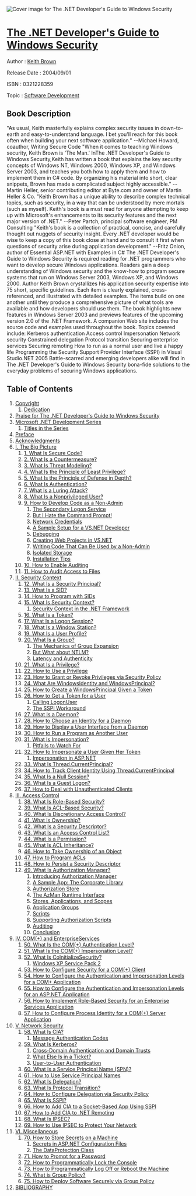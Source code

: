 ![Cover image for The .NET Developer&#39;s Guide to Windows Security](https://imgdetail.ebookreading.net/cover/cover/software_development/EB0321228359.jpg)

[The .NET Developer&#39;s Guide to Windows Security](https://ebookreading.net/view/book/The+.NET+Developer%26%2339%3Bs+Guide+to+Windows+Security-EB0321228359_1.html "The .NET Developer&#39;s Guide to Windows Security")
====================================================================================================================

Author : [Keith Brown](https://ebookreading.net/search/author/Keith+Brown)

Release Date : 2004/09/01

ISBN : 0321228359

Topic : [Software Development](https://ebookreading.net/search/category/software-development)

Book Description
-----------------

"As usual, Keith masterfully explains complex security issues in down-to-earth and easy-to-understand language. I bet you'll reach for this book often when building your next software application." --Michael Howard, coauthor, Writing Secure Code
"When it comes to teaching Windows security, Keith Brown is 'The Man.' InThe .NET Developer's Guide to Windows Security,Keith has written a book that explains the key security concepts of Windows NT, Windows 2000, Windows XP, and Windows Server 2003, and teaches you both how to apply them and how to implement them in C# code. By organizing his material into short, clear snippets, Brown has made a complicated subject highly accessible." --Martin Heller, senior contributing editor at Byte.com and owner of Martin Heller &amp; Co.
"Keith Brown has a unique ability to describe complex technical topics, such as security, in a way that can be understood by mere mortals (such as myself). Keith's book is a must read for anyone attempting to keep up with Microsoft's enhancements to its security features and the next major version of .NET." --Peter Partch, principal software engineer, PM Consulting
"Keith's book is a collection of practical, concise, and carefully thought out nuggets of security insight. Every .NET developer would be wise to keep a copy of this book close at hand and to consult it first when questions of security arise during application development." --Fritz Onion, author of Essential ASP.NET with Examples in C#
The .NET Developer's Guide to Windows Security is required reading for .NET programmers who want to develop secure Windows applications. Readers gain a deep understanding of Windows security and the know-how to program secure systems that run on Windows Server 2003, Windows XP, and Windows 2000.
Author Keith Brown crystallizes his application security expertise into 75 short, specific guidelines. Each item is clearly explained, cross-referenced, and illustrated with detailed examples. The items build on one another until they produce a comprehensive picture of what tools are available and how developers should use them.
The book highlights new features in Windows Server 2003 and previews features of the upcoming version 2.0 of the .NET Framework. A companion Web site includes the source code and examples used throughout the book.
Topics covered include:
Kerberos authentication
Access control
Impersonation
Network security
Constrained delegation
Protocol transition
Securing enterprise services
Securing remoting
How to run as a normal user and live a happy life
Programming the Security Support Provider Interface (SSPI) in Visual Studio.NET 2005
Battle-scarred and emerging developers alike will find in The .NET Developer's Guide to Windows Security bona-fide solutions to the everyday problems of securing Windows applications.

              
Table of Contents
-----------------

1. [Copyright](https://ebookreading.net/view/book/The+.NET+Developer%26%2339%3Bs+Guide+to+Windows+Security-EB0321228359_1.html)
    1. [Dedication](https://ebookreading.net/view/book/The+.NET+Developer%26%2339%3Bs+Guide+to+Windows+Security-EB0321228359_1.html#dedi01)
1. [Praise for The .NET Developer&#39;s Guide to Windows Security](https://ebookreading.net/view/book/The+.NET+Developer%26%2339%3Bs+Guide+to+Windows+Security-EB0321228359_2.html)
1. [Microsoft .NET Development Series](https://ebookreading.net/view/book/The+.NET+Developer%26%2339%3Bs+Guide+to+Windows+Security-EB0321228359_3.html)
    1. [Titles in the Series](https://ebookreading.net/view/book/The+.NET+Developer%26%2339%3Bs+Guide+to+Windows+Security-EB0321228359_3.html#fm01lev1sec1)
1. [Preface](https://ebookreading.net/view/book/The+.NET+Developer%26%2339%3Bs+Guide+to+Windows+Security-EB0321228359_4.html)
1. [Acknowledgments](https://ebookreading.net/view/book/The+.NET+Developer%26%2339%3Bs+Guide+to+Windows+Security-EB0321228359_5.html)
1. [I. The Big Picture](https://ebookreading.net/view/book/The+.NET+Developer%26%2339%3Bs+Guide+to+Windows+Security-EB0321228359_6.html)
    1. [1. What Is Secure Code?](https://ebookreading.net/view/book/The+.NET+Developer%26%2339%3Bs+Guide+to+Windows+Security-EB0321228359_7.html)
    1. [2. What Is a Countermeasure?](https://ebookreading.net/view/book/The+.NET+Developer%26%2339%3Bs+Guide+to+Windows+Security-EB0321228359_8.html)
    1. [3. What Is Threat Modeling?](https://ebookreading.net/view/book/The+.NET+Developer%26%2339%3Bs+Guide+to+Windows+Security-EB0321228359_9.html)
    1. [4. What Is the Principle of Least Privilege?](https://ebookreading.net/view/book/The+.NET+Developer%26%2339%3Bs+Guide+to+Windows+Security-EB0321228359_10.html)
    1. [5. What Is the Principle of Defense in Depth?](https://ebookreading.net/view/book/The+.NET+Developer%26%2339%3Bs+Guide+to+Windows+Security-EB0321228359_11.html)
    1. [6. What Is Authentication?](https://ebookreading.net/view/book/The+.NET+Developer%26%2339%3Bs+Guide+to+Windows+Security-EB0321228359_12.html)
    1. [7. What Is a Luring Attack?](https://ebookreading.net/view/book/The+.NET+Developer%26%2339%3Bs+Guide+to+Windows+Security-EB0321228359_13.html)
    1. [8. What Is a Nonprivileged User?](https://ebookreading.net/view/book/The+.NET+Developer%26%2339%3Bs+Guide+to+Windows+Security-EB0321228359_14.html)
    1. [9. How to Develop Code as a Non-Admin](https://ebookreading.net/view/book/The+.NET+Developer%26%2339%3Bs+Guide+to+Windows+Security-EB0321228359_15.html)
        1. [The Secondary Logon Service](https://ebookreading.net/view/book/The+.NET+Developer%26%2339%3Bs+Guide+to+Windows+Security-EB0321228359_15.html#ch09lev1sec1)
        1. [But I Hate the Command Prompt!](https://ebookreading.net/view/book/The+.NET+Developer%26%2339%3Bs+Guide+to+Windows+Security-EB0321228359_15.html#ch09lev1sec2)
        1. [Network Credentials](https://ebookreading.net/view/book/The+.NET+Developer%26%2339%3Bs+Guide+to+Windows+Security-EB0321228359_15.html#ch09lev1sec3)
        1. [A Sample Setup for a VS.NET Developer](https://ebookreading.net/view/book/The+.NET+Developer%26%2339%3Bs+Guide+to+Windows+Security-EB0321228359_15.html#ch09lev1sec4)
        1. [Debugging](https://ebookreading.net/view/book/The+.NET+Developer%26%2339%3Bs+Guide+to+Windows+Security-EB0321228359_15.html#ch09lev1sec5)
        1. [Creating Web Projects in VS.NET](https://ebookreading.net/view/book/The+.NET+Developer%26%2339%3Bs+Guide+to+Windows+Security-EB0321228359_15.html#ch09lev1sec6)
        1. [Writing Code That Can Be Used by a Non-Admin](https://ebookreading.net/view/book/The+.NET+Developer%26%2339%3Bs+Guide+to+Windows+Security-EB0321228359_15.html#ch09lev1sec7)
        1. [Isolated Storage](https://ebookreading.net/view/book/The+.NET+Developer%26%2339%3Bs+Guide+to+Windows+Security-EB0321228359_15.html#ch09lev1sec8)
        1. [Installation Tips](https://ebookreading.net/view/book/The+.NET+Developer%26%2339%3Bs+Guide+to+Windows+Security-EB0321228359_15.html#ch09lev1sec9)
    1. [10. How to Enable Auditing](https://ebookreading.net/view/book/The+.NET+Developer%26%2339%3Bs+Guide+to+Windows+Security-EB0321228359_16.html)
    1. [11. How to Audit Access to Files](https://ebookreading.net/view/book/The+.NET+Developer%26%2339%3Bs+Guide+to+Windows+Security-EB0321228359_17.html)
1. [II. Security Context](https://ebookreading.net/view/book/The+.NET+Developer%26%2339%3Bs+Guide+to+Windows+Security-EB0321228359_18.html)
    1. [12. What Is a Security Principal?](https://ebookreading.net/view/book/The+.NET+Developer%26%2339%3Bs+Guide+to+Windows+Security-EB0321228359_19.html)
    1. [13. What Is a SID?](https://ebookreading.net/view/book/The+.NET+Developer%26%2339%3Bs+Guide+to+Windows+Security-EB0321228359_20.html)
    1. [14. How to Program with SIDs](https://ebookreading.net/view/book/The+.NET+Developer%26%2339%3Bs+Guide+to+Windows+Security-EB0321228359_21.html)
    1. [15. What Is Security Context?](https://ebookreading.net/view/book/The+.NET+Developer%26%2339%3Bs+Guide+to+Windows+Security-EB0321228359_22.html)
        1. [Security Context in the .NET Framework](https://ebookreading.net/view/book/The+.NET+Developer%26%2339%3Bs+Guide+to+Windows+Security-EB0321228359_22.html#ch15lev1sec1)
    1. [16. What Is a Token?](https://ebookreading.net/view/book/The+.NET+Developer%26%2339%3Bs+Guide+to+Windows+Security-EB0321228359_23.html)
    1. [17. What Is a Logon Session?](https://ebookreading.net/view/book/The+.NET+Developer%26%2339%3Bs+Guide+to+Windows+Security-EB0321228359_24.html)
    1. [18. What Is a Window Station?](https://ebookreading.net/view/book/The+.NET+Developer%26%2339%3Bs+Guide+to+Windows+Security-EB0321228359_25.html)
    1. [19. What Is a User Profile?](https://ebookreading.net/view/book/The+.NET+Developer%26%2339%3Bs+Guide+to+Windows+Security-EB0321228359_26.html)
    1. [20. What Is a Group?](https://ebookreading.net/view/book/The+.NET+Developer%26%2339%3Bs+Guide+to+Windows+Security-EB0321228359_27.html)
        1. [The Mechanics of Group Expansion](https://ebookreading.net/view/book/The+.NET+Developer%26%2339%3Bs+Guide+to+Windows+Security-EB0321228359_27.html#ch20lev1sec1)
        1. [But What about NTLM?](https://ebookreading.net/view/book/The+.NET+Developer%26%2339%3Bs+Guide+to+Windows+Security-EB0321228359_27.html#ch20lev1sec2)
        1. [Latency and Authenticity](https://ebookreading.net/view/book/The+.NET+Developer%26%2339%3Bs+Guide+to+Windows+Security-EB0321228359_27.html#ch20lev1sec3)
    1. [21. What Is a Privilege?](https://ebookreading.net/view/book/The+.NET+Developer%26%2339%3Bs+Guide+to+Windows+Security-EB0321228359_28.html)
    1. [22. How to Use a Privilege](https://ebookreading.net/view/book/The+.NET+Developer%26%2339%3Bs+Guide+to+Windows+Security-EB0321228359_29.html)
    1. [23. How to Grant or Revoke Privileges via Security Policy](https://ebookreading.net/view/book/The+.NET+Developer%26%2339%3Bs+Guide+to+Windows+Security-EB0321228359_30.html)
    1. [24. What Are WindowsIdentity and WindowsPrincipal?](https://ebookreading.net/view/book/The+.NET+Developer%26%2339%3Bs+Guide+to+Windows+Security-EB0321228359_31.html)
    1. [25. How to Create a WindowsPrincipal Given a Token](https://ebookreading.net/view/book/The+.NET+Developer%26%2339%3Bs+Guide+to+Windows+Security-EB0321228359_32.html)
    1. [26. How to Get a Token for a User](https://ebookreading.net/view/book/The+.NET+Developer%26%2339%3Bs+Guide+to+Windows+Security-EB0321228359_33.html)
        1. [Calling LogonUser](https://ebookreading.net/view/book/The+.NET+Developer%26%2339%3Bs+Guide+to+Windows+Security-EB0321228359_33.html#ch26lev1sec1)
        1. [The SSPI Workaround](https://ebookreading.net/view/book/The+.NET+Developer%26%2339%3Bs+Guide+to+Windows+Security-EB0321228359_33.html#ch26lev1sec2)
    1. [27. What Is a Daemon?](https://ebookreading.net/view/book/The+.NET+Developer%26%2339%3Bs+Guide+to+Windows+Security-EB0321228359_34.html)
    1. [28. How to Choose an Identity for a Daemon](https://ebookreading.net/view/book/The+.NET+Developer%26%2339%3Bs+Guide+to+Windows+Security-EB0321228359_35.html)
    1. [29. How to Display a User Interface from a Daemon](https://ebookreading.net/view/book/The+.NET+Developer%26%2339%3Bs+Guide+to+Windows+Security-EB0321228359_36.html)
    1. [30. How to Run a Program as Another User](https://ebookreading.net/view/book/The+.NET+Developer%26%2339%3Bs+Guide+to+Windows+Security-EB0321228359_37.html)
    1. [31. What Is Impersonation?](https://ebookreading.net/view/book/The+.NET+Developer%26%2339%3Bs+Guide+to+Windows+Security-EB0321228359_38.html)
        1. [Pitfalls to Watch For](https://ebookreading.net/view/book/The+.NET+Developer%26%2339%3Bs+Guide+to+Windows+Security-EB0321228359_38.html#ch31lev1sec1)
    1. [32. How to Impersonate a User Given Her Token](https://ebookreading.net/view/book/The+.NET+Developer%26%2339%3Bs+Guide+to+Windows+Security-EB0321228359_39.html)
        1. [Impersonation in ASP.NET](https://ebookreading.net/view/book/The+.NET+Developer%26%2339%3Bs+Guide+to+Windows+Security-EB0321228359_39.html#ch32lev1sec1)
    1. [33. What Is Thread.CurrentPrincipal?](https://ebookreading.net/view/book/The+.NET+Developer%26%2339%3Bs+Guide+to+Windows+Security-EB0321228359_40.html)
    1. [34. How to Track Client Identity Using Thread.CurrentPrincipal](https://ebookreading.net/view/book/The+.NET+Developer%26%2339%3Bs+Guide+to+Windows+Security-EB0321228359_41.html)
    1. [35. What Is a Null Session?](https://ebookreading.net/view/book/The+.NET+Developer%26%2339%3Bs+Guide+to+Windows+Security-EB0321228359_42.html)
    1. [36. What Is a Guest Logon?](https://ebookreading.net/view/book/The+.NET+Developer%26%2339%3Bs+Guide+to+Windows+Security-EB0321228359_43.html)
    1. [37. How to Deal with Unauthenticated Clients](https://ebookreading.net/view/book/The+.NET+Developer%26%2339%3Bs+Guide+to+Windows+Security-EB0321228359_44.html)
1. [III. Access Control](https://ebookreading.net/view/book/The+.NET+Developer%26%2339%3Bs+Guide+to+Windows+Security-EB0321228359_45.html)
    1. [38. What Is Role-Based Security?](https://ebookreading.net/view/book/The+.NET+Developer%26%2339%3Bs+Guide+to+Windows+Security-EB0321228359_46.html)
    1. [39. What Is ACL-Based Security?](https://ebookreading.net/view/book/The+.NET+Developer%26%2339%3Bs+Guide+to+Windows+Security-EB0321228359_47.html)
    1. [40. What Is Discretionary Access Control?](https://ebookreading.net/view/book/The+.NET+Developer%26%2339%3Bs+Guide+to+Windows+Security-EB0321228359_48.html)
    1. [41. What Is Ownership?](https://ebookreading.net/view/book/The+.NET+Developer%26%2339%3Bs+Guide+to+Windows+Security-EB0321228359_49.html)
    1. [42. What Is a Security Descriptor?](https://ebookreading.net/view/book/The+.NET+Developer%26%2339%3Bs+Guide+to+Windows+Security-EB0321228359_50.html)
    1. [43. What Is an Access Control List?](https://ebookreading.net/view/book/The+.NET+Developer%26%2339%3Bs+Guide+to+Windows+Security-EB0321228359_51.html)
    1. [44. What Is a Permission?](https://ebookreading.net/view/book/The+.NET+Developer%26%2339%3Bs+Guide+to+Windows+Security-EB0321228359_52.html)
    1. [45. What Is ACL Inheritance?](https://ebookreading.net/view/book/The+.NET+Developer%26%2339%3Bs+Guide+to+Windows+Security-EB0321228359_53.html)
    1. [46. How to Take Ownership of an Object](https://ebookreading.net/view/book/The+.NET+Developer%26%2339%3Bs+Guide+to+Windows+Security-EB0321228359_54.html)
    1. [47. How to Program ACLs](https://ebookreading.net/view/book/The+.NET+Developer%26%2339%3Bs+Guide+to+Windows+Security-EB0321228359_55.html)
    1. [48. How to Persist a Security Descriptor](https://ebookreading.net/view/book/The+.NET+Developer%26%2339%3Bs+Guide+to+Windows+Security-EB0321228359_56.html)
    1. [49. What Is Authorization Manager?](https://ebookreading.net/view/book/The+.NET+Developer%26%2339%3Bs+Guide+to+Windows+Security-EB0321228359_57.html)
        1. [Introducing Authorization Manager](https://ebookreading.net/view/book/The+.NET+Developer%26%2339%3Bs+Guide+to+Windows+Security-EB0321228359_57.html#ch49lev1sec1)
        1. [A Sample App: The Corporate Library](https://ebookreading.net/view/book/The+.NET+Developer%26%2339%3Bs+Guide+to+Windows+Security-EB0321228359_57.html#ch49lev1sec2)
        1. [Authorization Store](https://ebookreading.net/view/book/The+.NET+Developer%26%2339%3Bs+Guide+to+Windows+Security-EB0321228359_57.html#ch49lev1sec3)
        1. [The AzMan Runtime Interface](https://ebookreading.net/view/book/The+.NET+Developer%26%2339%3Bs+Guide+to+Windows+Security-EB0321228359_57.html#ch49lev1sec4)
        1. [Stores, Applications, and Scopes](https://ebookreading.net/view/book/The+.NET+Developer%26%2339%3Bs+Guide+to+Windows+Security-EB0321228359_57.html#ch49lev1sec5)
        1. [Application Groups](https://ebookreading.net/view/book/The+.NET+Developer%26%2339%3Bs+Guide+to+Windows+Security-EB0321228359_57.html#ch49lev1sec6)
        1. [Scripts](https://ebookreading.net/view/book/The+.NET+Developer%26%2339%3Bs+Guide+to+Windows+Security-EB0321228359_57.html#ch49lev1sec7)
        1. [Supporting Authorization Scripts](https://ebookreading.net/view/book/The+.NET+Developer%26%2339%3Bs+Guide+to+Windows+Security-EB0321228359_57.html#ch49lev1sec8)
        1. [Auditing](https://ebookreading.net/view/book/The+.NET+Developer%26%2339%3Bs+Guide+to+Windows+Security-EB0321228359_57.html#ch49lev1sec9)
        1. [Conclusion](https://ebookreading.net/view/book/The+.NET+Developer%26%2339%3Bs+Guide+to+Windows+Security-EB0321228359_57.html#ch49lev1sec10)
1. [IV. COM(+) and EnterpriseServices](https://ebookreading.net/view/book/The+.NET+Developer%26%2339%3Bs+Guide+to+Windows+Security-EB0321228359_58.html)
    1. [50. What Is the COM(+) Authentication Level?](https://ebookreading.net/view/book/The+.NET+Developer%26%2339%3Bs+Guide+to+Windows+Security-EB0321228359_59.html)
    1. [51. What Is the COM(+) Impersonation Level?](https://ebookreading.net/view/book/The+.NET+Developer%26%2339%3Bs+Guide+to+Windows+Security-EB0321228359_60.html)
    1. [52. What Is CoInitializeSecurity?](https://ebookreading.net/view/book/The+.NET+Developer%26%2339%3Bs+Guide+to+Windows+Security-EB0321228359_61.html)
        1. [Windows XP Service Pack 2](https://ebookreading.net/view/book/The+.NET+Developer%26%2339%3Bs+Guide+to+Windows+Security-EB0321228359_61.html#ch52lev1sec1)
    1. [53. How to Configure Security for a COM(+) Client](https://ebookreading.net/view/book/The+.NET+Developer%26%2339%3Bs+Guide+to+Windows+Security-EB0321228359_62.html)
    1. [54. How to Configure the Authentication and Impersonation Levels for a COM+ Application](https://ebookreading.net/view/book/The+.NET+Developer%26%2339%3Bs+Guide+to+Windows+Security-EB0321228359_63.html)
    1. [55. How to Configure the Authentication and Impersonation Levels for an ASP.NET Application](https://ebookreading.net/view/book/The+.NET+Developer%26%2339%3Bs+Guide+to+Windows+Security-EB0321228359_64.html)
    1. [56. How to Implement Role-Based Security for an Enterprise Services Application](https://ebookreading.net/view/book/The+.NET+Developer%26%2339%3Bs+Guide+to+Windows+Security-EB0321228359_65.html)
    1. [57. How to Configure Process Identity for a COM(+) Server Application](https://ebookreading.net/view/book/The+.NET+Developer%26%2339%3Bs+Guide+to+Windows+Security-EB0321228359_66.html)
1. [V. Network Security](https://ebookreading.net/view/book/The+.NET+Developer%26%2339%3Bs+Guide+to+Windows+Security-EB0321228359_67.html)
    1. [58. What Is CIA?](https://ebookreading.net/view/book/The+.NET+Developer%26%2339%3Bs+Guide+to+Windows+Security-EB0321228359_68.html)
        1. [Message Authentication Codes](https://ebookreading.net/view/book/The+.NET+Developer%26%2339%3Bs+Guide+to+Windows+Security-EB0321228359_68.html#ch58lev1sec1)
    1. [59. What Is Kerberos?](https://ebookreading.net/view/book/The+.NET+Developer%26%2339%3Bs+Guide+to+Windows+Security-EB0321228359_69.html)
        1. [Cross-Domain Authentication and Domain Trusts](https://ebookreading.net/view/book/The+.NET+Developer%26%2339%3Bs+Guide+to+Windows+Security-EB0321228359_69.html#ch59lev1sec1)
        1. [What Else Is in a Ticket?](https://ebookreading.net/view/book/The+.NET+Developer%26%2339%3Bs+Guide+to+Windows+Security-EB0321228359_69.html#ch59lev1sec2)
        1. [User-to-User Authentication](https://ebookreading.net/view/book/The+.NET+Developer%26%2339%3Bs+Guide+to+Windows+Security-EB0321228359_69.html#ch59lev1sec3)
    1. [60. What Is a Service Principal Name (SPN)?](https://ebookreading.net/view/book/The+.NET+Developer%26%2339%3Bs+Guide+to+Windows+Security-EB0321228359_70.html)
    1. [61. How to Use Service Principal Names](https://ebookreading.net/view/book/The+.NET+Developer%26%2339%3Bs+Guide+to+Windows+Security-EB0321228359_71.html)
    1. [62. What Is Delegation?](https://ebookreading.net/view/book/The+.NET+Developer%26%2339%3Bs+Guide+to+Windows+Security-EB0321228359_72.html)
    1. [63. What Is Protocol Transition?](https://ebookreading.net/view/book/The+.NET+Developer%26%2339%3Bs+Guide+to+Windows+Security-EB0321228359_73.html)
    1. [64. How to Configure Delegation via Security Policy](https://ebookreading.net/view/book/The+.NET+Developer%26%2339%3Bs+Guide+to+Windows+Security-EB0321228359_74.html)
    1. [65. What Is SSPI?](https://ebookreading.net/view/book/The+.NET+Developer%26%2339%3Bs+Guide+to+Windows+Security-EB0321228359_75.html)
    1. [66. How to Add CIA to a Socket-Based App Using SSPI](https://ebookreading.net/view/book/The+.NET+Developer%26%2339%3Bs+Guide+to+Windows+Security-EB0321228359_76.html)
    1. [67. How to Add CIA to .NET Remoting](https://ebookreading.net/view/book/The+.NET+Developer%26%2339%3Bs+Guide+to+Windows+Security-EB0321228359_77.html)
    1. [68. What Is IPSEC?](https://ebookreading.net/view/book/The+.NET+Developer%26%2339%3Bs+Guide+to+Windows+Security-EB0321228359_78.html)
    1. [69. How to Use IPSEC to Protect Your Network](https://ebookreading.net/view/book/The+.NET+Developer%26%2339%3Bs+Guide+to+Windows+Security-EB0321228359_79.html)
1. [VI. Miscellaneous](https://ebookreading.net/view/book/The+.NET+Developer%26%2339%3Bs+Guide+to+Windows+Security-EB0321228359_80.html)
    1. [70. How to Store Secrets on a Machine](https://ebookreading.net/view/book/The+.NET+Developer%26%2339%3Bs+Guide+to+Windows+Security-EB0321228359_81.html)
        1. [Secrets in ASP.NET Configuration Files](https://ebookreading.net/view/book/The+.NET+Developer%26%2339%3Bs+Guide+to+Windows+Security-EB0321228359_81.html#ch70lev1sec1)
        1. [The DataProtection Class](https://ebookreading.net/view/book/The+.NET+Developer%26%2339%3Bs+Guide+to+Windows+Security-EB0321228359_81.html#ch70lev1sec2)
    1. [71. How to Prompt for a Password](https://ebookreading.net/view/book/The+.NET+Developer%26%2339%3Bs+Guide+to+Windows+Security-EB0321228359_82.html)
    1. [72. How to Programmatically Lock the Console](https://ebookreading.net/view/book/The+.NET+Developer%26%2339%3Bs+Guide+to+Windows+Security-EB0321228359_83.html)
    1. [73. How to Programmatically Log Off or Reboot the Machine](https://ebookreading.net/view/book/The+.NET+Developer%26%2339%3Bs+Guide+to+Windows+Security-EB0321228359_84.html)
    1. [74. What is Group Policy?](https://ebookreading.net/view/book/The+.NET+Developer%26%2339%3Bs+Guide+to+Windows+Security-EB0321228359_85.html)
    1. [75. How to Deploy Software Securely via Group Policy](https://ebookreading.net/view/book/The+.NET+Developer%26%2339%3Bs+Guide+to+Windows+Security-EB0321228359_86.html)
1. [BIBLIOGRAPHY](https://ebookreading.net/view/book/The+.NET+Developer%26%2339%3Bs+Guide+to+Windows+Security-EB0321228359_87.html)
